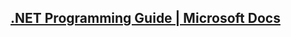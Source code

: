 ## [.NET Programming Guide | Microsoft Docs](https://learn.microsoft.com/en-us/dotnet/fundamentals/)
